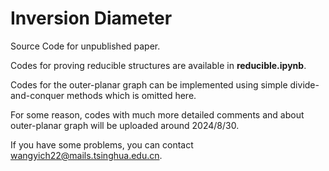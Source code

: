 # Inversion Diameter

Source Code for unpublished paper.

Codes for proving reducible structures are available in **reducible.ipynb**.

Codes for the outer-planar graph can be implemented using simple divide-and-conquer methods which is omitted here.

For some reason, codes with much more detailed comments and about outer-planar graph will be uploaded around 2024/8/30.

If you have some problems, you can contact wangyich22@mails.tsinghua.edu.cn.
